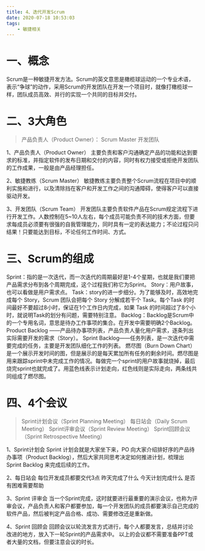 ```yaml
---
title: 4、迭代开发Scrum
date: 2020-07-18 10:53:03
tags:
    - 敏捷相关
---
```


# 一、概念
Scrum是一种敏捷开发方法。Scrum的英文意思是橄榄球运动的一个专业术语，表示“争球”的动作，采用Scrum的开发团队在开发一个项目时，就像打橄榄球一样，团队成员高效、并行的实现一个共同的目标并交付。

<!--more-->

# 二、3大角色
>产品负责人（Product Owner）：
Scrum Master
开发团队

1、产品负责人（Product Owner）
主要负责和客户沟通确定产品的功能和达到要求的标准，并指定软件的发布日期和交付的内容，同时有权力接受或拒绝开发团队的工作成果，一般是由产品经理担任。

2、敏捷教练（Scrum Master）
敏捷教练主要负责整个Scrum流程在项目中的顺利实施和进行，以及清除挡在客户和开发工作之间的沟通障碍，使得客户可以直接驱动开发。

3、开发团队（Scrum Team）
开发团队主要负责软件产品在Scrum规定流程下进行开发工作。人数控制在5~10人左右，每个成员可能负责不同的技术方面，但要求每成员必须要有很强的自我管理能力，同时具有一定的表达能力；不论过程只问结果！只要能达到目标，不论任何工作时间、方式。

# 三、Scrum的组成

Sprint：指的是一次迭代，而一次迭代的周期最好是1-4个星期，也就是我们要把产品需求分布到各个周期完成，这个过程我们称它为Sprint。
Story：用户故事，也可以看做是用户需求点。
Task：story的进一步细分。为了能够及时，高效地完成每个 Story，Scrum 团队会把每个 Story 分解成若干个 Task。每个Task 的时间最好不要超过8小时，保证在1个工作日内完成，如果 Task 的时间超过了8个小时，就说明Task的划分有问题，需要特别注意。
Backlog：Backlog是Scrum中的一个专用名词，意思是待办工作事项的集合。在开发中需要明确2个Backlog。
Product Backlog ——产品待办事项列表，产品负责人量化用户需求，逐条列出实际需要开发的需求（Story）。
Sprint Backlog——任务列表，是一次迭代中需要完成的任务，主要是开发团队细化工作的列表。
燃尽图（Burn Down Chart）
是一个展示开发时间的图，但是展示的是每天累加所有任务的剩余时间。燃尽图是用来跟踪sprint中未完成工作的情况。每做完一个sprint的用户故事就烧掉，最后烧完sprint也就完成了。用蓝色线表示计划走向，红色线则是实际走向，两条线共同组成了燃尽图。



# 四、4个会议
>Sprint计划会议（Sprint Planning Meeting）
每日站会（Daily Scrum Meeting）
Sprint评审会议（Sprint Review Meeting）
Sprint回顾会议（Sprint Retrospective Meeting）

1、Sprint计划会
Sprint 计划会就是大家坐下来，PO 向大家介绍排好序的产品待办事项（Product Backlog），然后大家共同思考决定如何推进计划，梳理出 Sprint Backlog 来完成后续的工作。

2、每日站会
每位开发成员都要交代3点
昨天完成了什么
今天计划完成什么
是否有困难需要帮助


3、Sprint 评审会
当一个Sprint完成，这时就要进行最重要的演示会议，也称为评审会议，产品负责人和客户都要参加，每一个开发团队的成员都要演示自己完成的软件产品，然后被判定产品合格、成功、需要修改还是重新做。

4、Sprint 回顾会
回顾会议以轮流发言方式进行，每个人都要发言，总结并讨论改进的地方，放入下一轮Sprint的产品需求中。
以上的会议都不需要准备PPT或者大量的文档，但要注意会议的时长。

